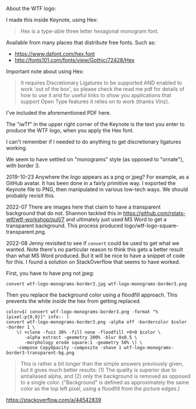 About the WTF logo:

I made this inside Keynote, using Hex:

> Hex is a type-able three letter hexagonal monogram font.

Available from many places that distribute free fonts. Such as:

  * <https://www.dafont.com/hex.font>
  * <http://fonts101.com/fonts/view/Gothic/72428/Hex>

Important note about using Hex:

> It requires Discretionary Ligatures to be supported AND enabled to work 'out of the box', so please check the read me pdf for details of how to use it and for useful links to show you applications that support Open Type features it relies on to work (thanks Vinz).

I've included the aforementioned PDF here.

The "iwTf" in the upper right corner of the Keynote is the text you enter to produce the WTF logo, when you apply the Hex font.

I can't remember if I needed to do anything to get discretionary ligatures working.

We seem to have settled on "monograms" style (as opposed to "ornate"), with border 3.

2019-10-23 Anywhere the logo appears as a png or jpeg? For example, as a GitHub avatar. It has been done in a fairly primitive way. I exported the Keynote file to PNG, then manipulated in various low-tech ways. We should probably revisit this.

2022-07 There are images here that claim to have a transparent background that do not. Shannon tackled this in https://github.com/rstats-wtf/wtf-workshop/pull/7 and ultimately just used MS Word to get a transparent background. This process produced logo/wtf-logo-square-transparent.png.

2022-08 Jenny revisited to see if `convert` could be used to get what we wanted. Note there's no particular reason to think this gets a better result than what MS Word produced. But it will be nice to have a snippet of code for this. I found a solution on StackOverflow that seems to have worked.

First, you have to have png not jpeg:

```
convert wtf-logo-monograms-border3.jpg wtf-logo-monograms-border3.png
```

Then you replace the background color using a floodfill approach. This prevents the white *inside* the hex from getting replaced.

```
color=$( convert wtf-logo-monograms-border3.png -format "%[pixel:p{0,0}]" info:- )
convert wtf-logo-monograms-border3.png -alpha off -bordercolor $color -border 1 \
    \( +clone -fuzz 30% -fill none -floodfill +0+0 $color \
       -alpha extract -geometry 200% -blur 0x0.5 \
       -morphology erode square:1 -geometry 50% \) \
    -compose CopyOpacity -composite -shave 1 wtf-logo-monograms-border3-transparent-bg.png
```

> This is rather a bit longer than the simple answers previously given, but it gives much better results: (1) The quality is superior due to antialiased alpha, and (2) only the background is removed as opposed to a single color. ("Background" is defined as approximately the same color as the top left pixel, using a floodfill from the picture edges.)

https://stackoverflow.com/a/44542839

